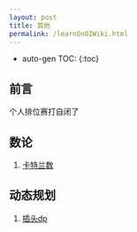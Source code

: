 ```yaml
---
layout: post
title: 其他
permalink: /learnOnOIWiki.html
---
```


* auto-gen TOC:
{:toc}


## 前言

个人排位赛打自闭了



## 数论

1.  [卡特兰数](/post/OI-Wiki/数论/卡特兰数.html)



## 动态规划

1.  [插头dp](/post/OI-Wiki/动态规划/插头dp.html)

